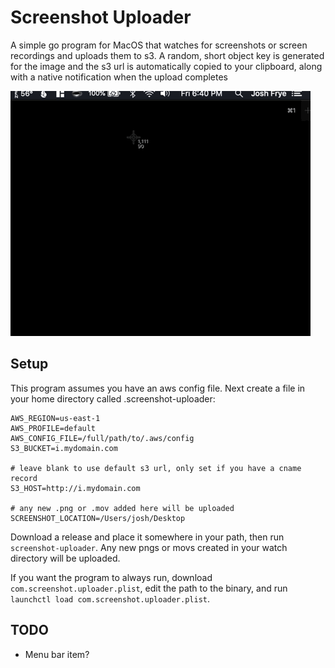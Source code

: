 # Screenshot Uploader

A simple go program for MacOS that watches for screenshots or screen recordings and uploads them to s3. A random, short object key is generated for the image and the s3 url is automatically copied to your clipboard, along with a native notification when the upload completes

![Demo](demo.gif)

## Setup

This program assumes you have an aws config file. Next create a file in your home directory called .screenshot-uploader:

```.env
AWS_REGION=us-east-1
AWS_PROFILE=default
AWS_CONFIG_FILE=/full/path/to/.aws/config
S3_BUCKET=i.mydomain.com

# leave blank to use default s3 url, only set if you have a cname record
S3_HOST=http://i.mydomain.com

# any new .png or .mov added here will be uploaded
SCREENSHOT_LOCATION=/Users/josh/Desktop
```

Download a release and place it somewhere in your path, then run `screenshot-uploader`. Any new pngs or movs created in your watch directory will be uploaded.

If you want the program to always run, download `com.screenshot.uploader.plist`, edit the path to the binary, and run `launchctl load com.screenshot.uploader.plist`.

## TODO

- Menu bar item?
